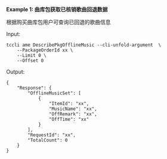 **Example 1: 曲库包获取已核销歌曲回退数据**

根据购买曲库包用户可查询已回退的歌曲信息

Input: 

```
tccli ame DescribePkgOfflineMusic --cli-unfold-argument  \
    --PackageOrderId xx \
    --Limit 0 \
    --Offset 0
```

Output: 
```
{
    "Response": {
        "OfflineMusicSet": [
            {
                "ItemId": "xx",
                "MusicName": "xx",
                "OffRemark": "xx",
                "OffTime": "xx"
            }
        ],
        "RequestId": "xx",
        "TotalCount": 0
    }
}
```

